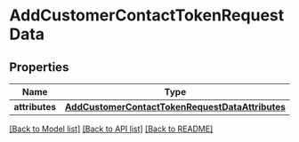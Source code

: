 # AddCustomerContactTokenRequestData

## Properties
Name | Type | Description | Notes
------------ | ------------- | ------------- | -------------
**attributes** | [**AddCustomerContactTokenRequestDataAttributes**](AddCustomerContactTokenRequestDataAttributes.md) |  | [optional] 

[[Back to Model list]](../README.md#documentation-for-models) [[Back to API list]](../README.md#documentation-for-api-endpoints) [[Back to README]](../README.md)



